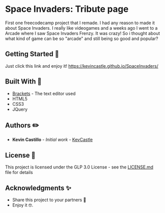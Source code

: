 # Space Invaders: Tribute page 

First one freecodecamp project that I remade.  I had any reason to made it about Space Invaders.
I really like videogames and a weeks ago I went to a Arcade where I saw Space Invaders Frenzy. It was crazy!
So i thought about what kind of game can be so "arcade" and still being so good and popular?


## Getting Started :space_invader:

Just click this link and enjoy it!
https://kevincastle.github.io/SpaceInvaders/


## Built With :wrench:

* [Brackets](http://brackets.io/) - The text editor used
* HTML5
* CSS3
* JQuery


## Authors :pencil2:

* **Kevin Castillo** - *Initial work* - [KevCastle](https://github.com/KevCastle)


## License :page_facing_up:

This project is licensed under the GLP 3.0 License - see the [LICENSE.md](LICENSE.md) file for details

## Acknowledgments :sparkles:

* Share this project to your partners 📢
* Enjoy it 🤓.
